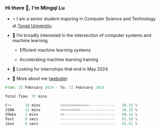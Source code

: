 ### Hi there 👋, I'm Mingqi Lu

- :star: I am a senior student majoring in Computer Science and Technology at [Tongji University](https://en.tongji.edu.cn/p/#/).

- :thinking: I’m broadly interested in the intersection of computer systems and machine learning.

  - Efficient machine learning systems

  - Accelerating machine learning training

- :seedling: Looking for internships that end in May 2024.

- 💬 More about me ([website](https://lmqqqqqq.github.io/))

<!--START_SECTION:waka-->

```rust
From: 15 February 2024 - To: 22 February 2024

Total Time: 37 mins

C++      18 mins         >>>>>>>>>>>>>------------   50.32 %
JSON     13 mins         >>>>>>>>>----------------   36.15 %
CMake    3 mins          >>-----------------------   08.16 %
Text     0 secs          -------------------------   01.59 %
Java     0 secs          -------------------------   01.51 %
```

<!--END_SECTION:waka-->

